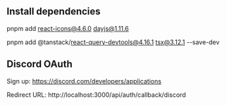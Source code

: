 ## Install dependencies 
pnpm add react-icons@4.6.0 dayjs@1.11.6

pnpm add @tanstack/react-query-devtools@4.16.1 tsx@3.12.1 --save-dev

## Discord OAuth
Sign up: https://discord.com/developers/applications

Redirect URL: http://localhost:3000/api/auth/callback/discord

